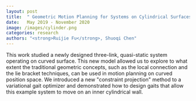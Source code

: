 ```yaml
---
layout: post
title:  " Geometric Motion Planning for Systems on Cylindrical Surfaces"
date:   May 2019 - November 2020
image: /images/cylinder.png
categories: research
authors: "<strong>Ruijie Fu</strong>, Shuoqi Chen"
---
```

This work studied a newly designed three-link, quasi-static system operating on curved surface. This new model allowed us to explore to what extent the traditional geometric concepts, such as the local connection  and the lie bracket techniques, can be used in motion planning on curved position space. We introduced a new "constraint projection" method to a variational gait optimizer and demonstrated how to design gaits that allow this example system to move on an inner cylindrical wall.
